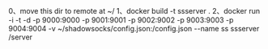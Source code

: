 0、move this dir to remote at ~/
1、docker build -t ssserver .
2、docker run -i -t -d -p 9000:9000 -p 9001:9001 -p 9002:9002 -p 9003:9003 -p 9004:9004 -v ~/shadowsocks/config.json:/config.json --name ss ssserver /server